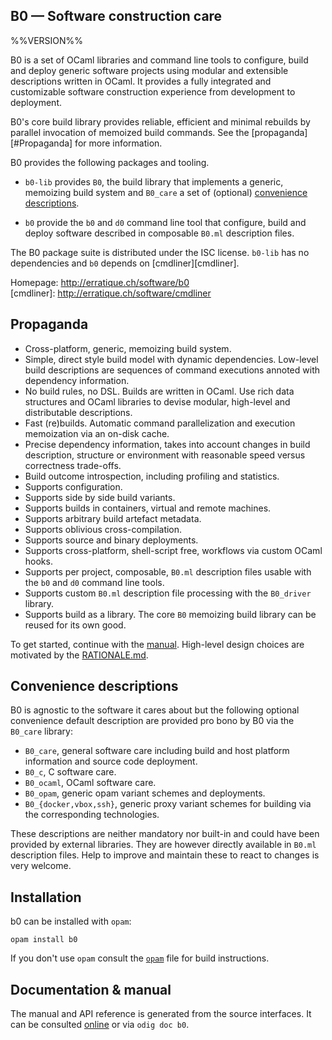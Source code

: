 B0 — Software construction care
-------------------------------------------------------------------------------
%%VERSION%%

B0 is a set of OCaml libraries and command line tools to configure,
build and deploy generic software projects using modular and
extensible descriptions written in OCaml. It provides a fully
integrated and customizable software construction experience from
development to deployment.

B0's core build library provides reliable, efficient and minimal
rebuilds by parallel invocation of memoized build commands. See the
[propaganda][#Propaganda] for more information.

B0 provides the following packages and tooling.

* `b0-lib` provides `B0`, the build library that implements a generic,
  memoizing build system and `B0_care` a set of (optional)
  [convenience descriptions](#Convenience_descriptions).

* `b0` provide the `b0` and `d0` command line tool that configure, build
   and deploy software described in composable `B0.ml` description files.

The B0 package suite is distributed under the ISC license. `b0-lib` has
no dependencies and `b0` depends on [cmdliner][cmdliner].

Homepage: http://erratique.ch/software/b0  
[cmdliner]: http://erratique.ch/software/cmdliner

## Propaganda

* Cross-platform, generic, memoizing build system.
* Simple, direct style build model with dynamic dependencies.
  Low-level build descriptions are sequences of command
  executions annoted with dependency information.
* No build rules, no DSL. Builds are written in OCaml. Use rich data
  structures and OCaml libraries to devise modular, high-level and
  distributable descriptions.
* Fast (re)builds. Automatic command parallelization and execution
  memoization via an on-disk cache.
* Precise dependency information, takes into account changes in build
  description, structure or environment with reasonable speed versus
  correctness trade-offs.
* Build outcome introspection, including profiling and statistics.
* Supports configuration.
* Supports side by side build variants.
* Supports builds in containers, virtual and remote machines.
* Supports arbitrary build artefact metadata.
* Supports oblivious cross-compilation.
* Supports source and binary deployments.
* Supports cross-platform, shell-script free, workflows via custom OCaml hooks.
* Supports per project, composable, `B0.ml` description files usable with
  the `b0` and `d0` command line tools.
* Supports custom `B0.ml` description file processing with the 
  `B0_driver` library.
* Supports build as a library. The core `B0` memoizing build library
  can be reused for its own good.

To get started, continue with the [manual][doc]. High-level design
choices are motivated by the [RATIONALE.md](RATIONALE.md).

## Convenience descriptions

B0 is agnostic to the software it cares about but the following
optional convenience default description are provided pro bono by B0
via the `B0_care` library:

* `B0_care`, general software care including build and host platform
   information and source code deployment.
* `B0_c`, C software care.
* `B0_ocaml`, OCaml software care.
* `B0_opam`, generic opam variant schemes and deployments.
* `B0_{docker,vbox,ssh}`, generic proxy variant schemes for
   building via the corresponding technologies.
 
These descriptions are neither mandatory nor built-in and could have
been provided by external libraries. They are however directly
available in `B0.ml` description files. Help to improve and maintain
these to react to changes is very welcome.

## Installation

b0 can be installed with `opam`:

    opam install b0

If you don't use `opam` consult the [`opam`](opam) file for build
instructions.

## Documentation & manual

The manual and API reference is generated from the source
interfaces. It can be consulted [online][doc] or via `odig doc
b0`.

[doc]: http://erratique.ch/software/b0/doc
